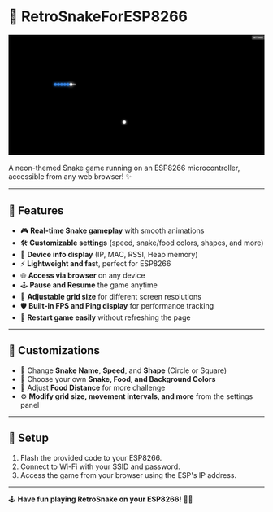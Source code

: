 # 🐍 RetroSnakeForESP8266

![RetroSnakeForESP8266](snake.png)

A neon-themed Snake game running on an ESP8266 microcontroller, accessible from any web browser! ✨

---

## 🚀 Features
- 🎮 **Real-time Snake gameplay** with smooth animations
- 🛠️ **Customizable settings** (speed, snake/food colors, shapes, and more)
- 📡 **Device info display** (IP, MAC, RSSI, Heap memory)
- ⚡ **Lightweight and fast**, perfect for ESP8266
- 🌐 **Access via browser** on any device
- 🕹️ **Pause and Resume** the game anytime
- 📏 **Adjustable grid size** for different screen resolutions
- 🛡️ **Built-in FPS and Ping display** for performance tracking
- 🔄 **Restart game easily** without refreshing the page

---

## 🎨 Customizations
- 🐍 Change **Snake Name**, **Speed**, and **Shape** (Circle or Square)
- 🌈 Choose your own **Snake, Food, and Background Colors**
- 🎯 Adjust **Food Distance** for more challenge
- ⚙️ **Modify grid size, movement intervals, and more** from the settings panel

---

## 🔧 Setup
1. Flash the provided code to your ESP8266.
2. Connect to Wi-Fi with your SSID and password.
3. Access the game from your browser using the ESP's IP address.

---

🕹️ **Have fun playing RetroSnake on your ESP8266!** 🐍✨

